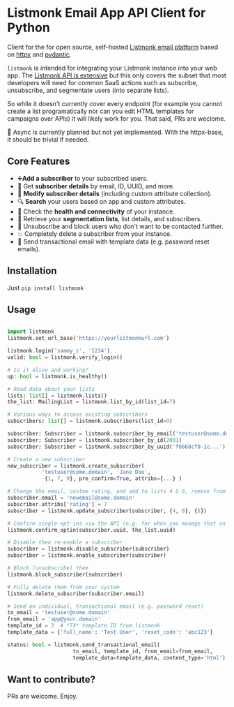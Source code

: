 # Listmonk Email App API Client for Python

Client for the for open source, self-hosted [Listmonk email platform](https://listmonk.app) based on 
[httpx](https://www.python-httpx.org) and [pydantic](https://pydantic.dev).  

`listmonk` is intended for integrating your Listmonk instance into your web app. The [Listmonk API is extensive](https://listmonk.app/docs/apis/apis/) but this only covers the subset that most developers will need for common SaaS actions such as subscribe, unsubscribe, and segmentate users (into separate lists).

So while it doesn't currently cover every endpoint (for example you cannot create a list programatically nor can you edit HTML templates for campaigns over APIs) it will likely work for you. That said, PRs are weclome.

🔀 Async is currently planned but not yet implemented. With the httpx-base, it should be trivial if needed.

## Core Features

* ➕**Add a subscriber** to your subscribed users. 
* 🙎 Get **subscriber details** by email, ID, UUID, and more.
* 📝 **Modify subscriber details** (including custom attribute collection).
* 🔍 **Search** your users based on app and custom attributes.
* 🏥 Check the **health and connectivity** of your instance.
*  👥 Retrieve your **segmentation lists**,  list details, and subscribers.
* 🙅 Unsubscribe and block users who don't want  to be contacted further.
* 💥 Completely delete a subscriber from your instance.
* 📧 Send transactional email with template data (e.g. password reset emails).

## Installation

Just `pip install listmonk`


## Usage

```python

import listmonk
listmonk.set_url_base('https://yourlistmonkurl.com')

listmonk.login('sammy_z', '1234')
valid: bool = listmonk.verify_login()

# Is it alive and working?
up: bool = listmonk.is_healthy()

# Read data about your lists
lists: list[] = listmonk.lists()
the_list: MailingList = listmonk.list_by_id(list_id=7)

# Various ways to access existing subscribers
subscribers: list[] = listmonk.subscribers(list_id=9)

subscriber: Subscriber = listmonk.subscriber_by_email('testuser@some.domain')
subscriber: Subscriber = listmonk.subscriber_by_id(2001)
subscriber: Subscriber = listmonk.subscriber_by_uuid('f6668cf0-1c...')

# Create a new subscriber
new_subscriber = listmonk.create_subscriber(
           'testuser@some.domain', 'Jane Doe',
            {1, 7, 9}, pre_confirm=True, attribs={...} )

# Change the email, custom rating, and add to lists 4 & 6, remove from 5.
subscriber.email = 'newemail@some.domain'
subscriber.attribs['rating'] = 7
subscriber = listmonk.update_subscriber(subscriber, {4, 6}, {5})

# Confirm single-opt-ins via the API (e.g. for when you manage that on your platform)
listmonk.confirm_optin(subscriber.uuid, the_list.uuid)

# Disable then re-enable a subscriber
subscriber = listmonk.disable_subscriber(subscriber)
subscriber = listmonk.enable_subscriber(subscriber)

# Block (unsubscribe) them
listmonk.block_subscriber(subscriber)

# Fully delete them from your system
listmonk.delete_subscriber(subscriber.email)

# Send an individual, transactional email (e.g. password reset)
to_email = 'testuser@some.domain'
from_email = 'app@your.domain'
template_id = 3  # *TX* template ID from listmonk
template_data = {'full_name': 'Test User', 'reset_code': 'abc123'}

status: bool = listmonk.send_transactional_email(
                     to_email, template_id, from_email=from_email, 
                     template_data=template_data, content_type='html')
```

## Want to contribute?

PRs are welcome. Enjoy.
